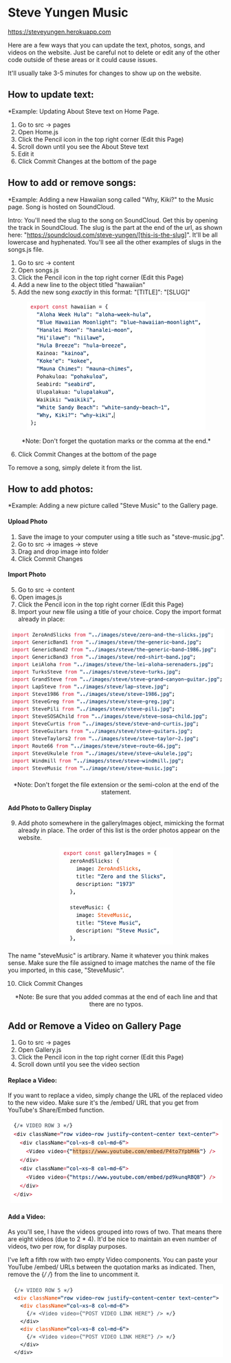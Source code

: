 # Steve Yungen Music
https://steveyungen.herokuapp.com

Here are a few ways that you can update the text, photos, songs, and videos on the website. Just be careful not to delete or edit any of the other code outside of these areas or it could cause issues. 

It'll usually take 3-5 minutes for changes to show up on the website. 

## How to update text:
*Example: Updating About Steve text on Home Page.

1) Go to src -> pages
2) Open Home.js
3) Click the Pencil icon in the top right corner (Edit this Page)
4) Scroll down until you see the About Steve text
5) Edit it
6) Click Commit Changes at the bottom of the page

## How to add or remove songs:
*Example: Adding a new Hawaiian song called "Why, Kiki?" to the Music page. Song is hosted on SoundCloud. 

Intro: You'll need the slug to the song on SoundCloud. Get this by opening the track in SoundCloud. The slug is the part at the end of the url, as shown here: "https://soundcloud.com/steve-yungen/[this-is-the-slug]". It'll be all lowercase and hyphenated. You'll see all the other examples of slugs in the songs.js file. 

1) Go to src -> content 
2) Open songs.js
3) Click the Pencil icon in the top right corner (Edit this Page)
4) Add a new line to the object titled "hawaiian"
5) Add the new song *exactly* in this format: "[TITLE]": "[SLUG]"

  <p align="center">
    <img src="./instructions/add-song.png" alt="Add song" />
  </p>
  <p align=center>*Note: Don't forget the quotation marks or the comma at the end.*</p>

6) Click Commit Changes at the bottom of the page

To remove a song, simply delete it from the list.

## How to add photos:
*Example: Adding a new picture called "Steve Music" to the Gallery page.

#### Upload Photo
1) Save the image to your computer using a title such as "steve-music.jpg".
2) Go to src -> images -> steve
3) Drag and drop image into folder
4) Click Commit Changes

#### Import Photo
5) Go to src -> content
6) Open images.js
7) Click the Pencil icon in the top right corner (Edit this Page)
8) Import your new file using a title of your choice. Copy the import format already in place:

  <p align="center">
    <img src="./instructions/import-image2.png" alt="Import image" />
  </p>
  
  <p align=center>*Note: Don't forget the file extension or the semi-colon at the end of the statement.</p>
  
#### Add Photo to Gallery Display
9) Add photo somewhere in the galleryImages object, mimicking the format already in place. The order of this list is the order photos appear on the website.

  <p align="center">
    <img src="./instructions/add-image2.png" alt="Add to gallery" />
  </p>
  
The name "steveMusic" is artibrary. Name it whatever you think makes sense. 
Make sure the file assigned to image matches the name of the file you imported, in this case, "SteveMusic".

10) Click Commit Changes

<p align=center>*Note: Be sure that you added commas at the end of each line and that there are no typos.</p>
    
## Add or Remove a Video on Gallery Page

1) Go to src -> pages
2) Open Gallery.js
3) Click the Pencil icon in the top right corner (Edit this Page)
4) Scroll down until you see the video section

#### Replace a Video:
If you want to replace a video, simply change the URL of the replaced video to the new video. Make sure it's the /embed/ URL that you get from YouTube's Share/Embed function.

  <p align="center">
    <img src="./instructions/replace-video.png" alt="Replace video" />
  </p>

#### Add a Video:
As you'll see, I have the videos grouped into rows of two. That means there are eight videos (due to 2 * 4). It'd be nice to maintain an even number of videos, two per row, for display purposes. 

I've left a fifth row with two empty Video components. You can paste your YouTube /embed/ URLs between the quotation marks as indicated. Then, remove the {*/ /*} from the line to uncomment it. 

  <p align="center">
    <img src="./instructions/add-video.png" alt="Add video" />
  </p>
  

